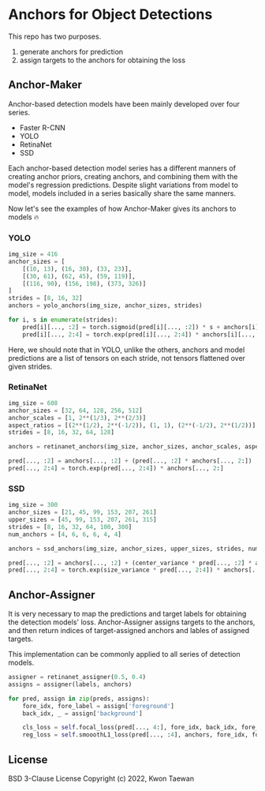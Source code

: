 # Anchors for Object Detections
This repo has two purposes.
1. generate anchors for prediction
2. assign targets to the anchors for obtaining the loss 
  
  
## Anchor-Maker
Anchor-based detection models have been mainly developed over four series.
- Faster R-CNN
- YOLO
- RetinaNet
- SSD

Each anchor-based detection model series has a different manners of creating anchor priors, creating anchors, and combining them with the model's regression predictions.
Despite slight variations from model to model, models included in a series basically share the same manners.

Now let's see the examples of how Anchor-Maker gives its anchors to models 🔥

### YOLO
```python
img_size = 416
anchor_sizes = [
    [(10, 13), (16, 30), (33, 23)], 
    [(30, 61), (62, 45), (59, 119)], 
    [(116, 90), (156, 198), (373, 326)]
]
strides = [8, 16, 32]
anchors = yolo_anchors(img_size, anchor_sizes, strides)

for i, s in enumerate(strides):
    pred[i][..., :2] = torch.sigmoid(pred[i][..., :2]) * s + anchors[i][..., :2]
    pred[i][..., 2:4] = torch.exp(pred[i][..., 2:4]) * anchors[i][..., 2:]
```
Here, we should note that in YOLO, unlike the others, anchors and model predictions are a list of tensors on each stride, not tensors flattened over given strides.

### RetinaNet
```python
img_size = 608
anchor_sizes = [32, 64, 128, 256, 512]
anchor_scales = [1, 2**(1/3), 2**(2/3)]
aspect_ratios = [(2**(1/2), 2**(-1/2)), (1, 1), (2**(-1/2), 2**(1/2))]
strides = [8, 16, 32, 64, 128]

anchors = retinanet_anchors(img_size, anchor_sizes, anchor_scales, aspect_ratios, strides)

pred[..., :2] = anchors[..., :2] + (pred[..., :2] * anchors[..., 2:])
pred[..., 2:4] = torch.exp(pred[..., 2:4]) * anchors[..., 2:]
```

### SSD
```python
img_size = 300
anchor_sizes = [21, 45, 99, 153, 207, 261]
upper_sizes = [45, 99, 153, 207, 261, 315]
strides = [8, 16, 32, 64, 100, 300]
num_anchors = [4, 6, 6, 6, 4, 4]

anchors = ssd_anchors(img_size, anchor_sizes, upper_sizes, strides, num_anchors)

pred[..., :2] = anchors[..., :2] + (center_variance * pred[..., :2] * anchors[..., 2:])
pred[..., 2:4] = torch.exp(size_variance * pred[..., 2:4]) * anchors[..., 2:]
```
  
  
## Anchor-Assigner
It is very necessary to map the predictions and target labels for obtaining the detection models' loss. Anchor-Assigner assigns targets to the anchors, and then return indices of target-assigned anchors and lables of assigned targets.  
  
This implementation can be commonly applied to all series of detection models.

```python
assigner = retinanet_assigner(0.5, 0.4)
assigns = assigner(labels, anchors)

for pred, assign in zip(preds, assigns):
    fore_idx, fore_label = assign['foreground']
    back_idx, _ = assign['background']

    cls_loss = self.focal_loss(pred[..., 4:], fore_idx, back_idx, fore_label[..., 4:])
    reg_loss = self.smooothL1_loss(pred[..., :4], anchors, fore_idx, fore_label[..., :4])
``` 

## License
BSD 3-Clause License Copyright (c) 2022, Kwon Taewan
